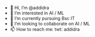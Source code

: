 - 👋 Hi, I’m @addidra
- 👀 I’m interested in AI / ML
- 🌱 I’m currently pursuing Bsc IT
- 💞️ I’m looking to collaborate on AI / ML
- 📫 How to reach me: twt: addidra

<!---
addidra/addidra is a ✨ special ✨ repository because its `README.md` (this file) appears on your GitHub profile.
You can click the Preview link to take a look at your changes.
--->
